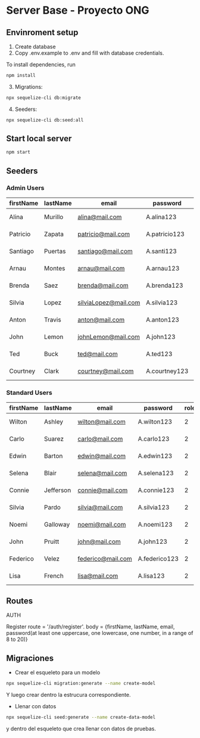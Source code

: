 # Server Base - Proyecto ONG


## Envinroment setup

1) Create database
2) Copy .env.example to .env and fill with database credentials.

To install dependencies, run
``` bash
npm install
```

3) Migrations:
``` bash
npx sequelize-cli db:migrate
```

4) Seeders:
``` bash
npx sequelize-cli db:seed:all
```

## Start local server

``` bash
npm start
```

## Seeders

### Admin Users
 firstName | lastName | email           | password    | roleId | image |
---------- | -------- |--------------   |----------   |--------|-------|
 Alina    | Murillo   | alina@mail.com | A.alina123 |   1    |https://www.designevo.com/res/templates/thumb_small/colorful-hand-and-warm-community.png
 Patricio    | Zapata   | patricio@mail.com | A.patricio123 |   1    |https://www.designevo.com/res/templates/thumb_small/colorful-hand-and-warm-community.png
 Santiago    | Puertas   | santiago@mail.com | A.santi123 |   1    |https://www.designevo.com/res/templates/thumb_small/colorful-hand-and-warm-community.png
 Arnau    | Montes   | arnau@mail.com | A.arnau123 |   1    |https://www.designevo.com/res/templates/thumb_small/colorful-hand-and-warm-community.png
 Brenda    | Saez   | brenda@mail.com | A.brenda123 |   1    |https://www.designevo.com/res/templates/thumb_small/colorful-hand-and-warm-community.png
 Silvia    | Lopez   | silviaLopez@mail.com | A.silvia123 |   1    |https://www.designevo.com/res/templates/thumb_small/colorful-hand-and-warm-community.png
 Anton    | Travis   | anton@mail.com | A.anton123 |   1    |https://www.designevo.com/res/templates/thumb_small/colorful-hand-and-warm-community.png
 John    | Lemon   | johnLemon@mail.com | A.john123 |   1    |https://www.designevo.com/res/templates/thumb_small/colorful-hand-and-warm-community.png
 Ted    | Buck   | ted@mail.com | A.ted123 |   1    |https://www.designevo.com/res/templates/thumb_small/colorful-hand-and-warm-community.png
 Courtney    | Clark   |courtney@mail.com | A.courtney123 |   1    |https://www.designevo.com/res/templates/thumb_small/colorful-hand-and-warm-community.png

### Standard Users
 firstName | lastName | email           | password    | roleId | image |
---------- | -------- |--------------   |----------   |--------|-------|
 Wilton    | Ashley   | wilton@mail.com | A.wilton123 |   2    |https://www.designevo.com/res/templates/thumb_small/colorful-hand-and-warm-community.png
 Carlo    | Suarez   | carlo@mail.com | A.carlo123 |   2    |https://www.designevo.com/res/templates/thumb_small/colorful-hand-and-warm-community.png
  Edwin    | Barton   | edwin@mail.com | A.edwin123 |   2    |https://www.designevo.com/res/templates/thumb_small/colorful-hand-and-warm-community.png
  Selena    | Blair   | selena@mail.com | A.selena123 |   2    |https://www.designevo.com/res/templates/thumb_small/colorful-hand-and-warm-community.png
  Connie    | Jefferson   | connie@mail.com | A.connie123 |   2    |https://www.designevo.com/res/templates/thumb_small/colorful-hand-and-warm-community.png
  Silvia    | Pardo   | silvia@mail.com | A.silvia123 |   2    |https://www.designevo.com/res/templates/thumb_small/colorful-hand-and-warm-community.png
  Noemi    | Galloway   | noemi@mail.com | A.noemi123 |   2    |https://www.designevo.com/res/templates/thumb_small/colorful-hand-and-warm-community.png
  John    | Pruitt   | john@mail.com | A.john123 |   2    |https://www.designevo.com/res/templates/thumb_small/colorful-hand-and-warm-community.png
  Federico    | Velez   | federico@mail.com | A.federico123 |   2    |https://www.designevo.com/res/templates/thumb_small/colorful-hand-and-warm-community.png
  Lisa    | French   | lisa@mail.com | A.lisa123 |   2    |https://www.designevo.com/res/templates/thumb_small/colorful-hand-and-warm-community.png



## Routes 

AUTH

Register 
route = '/auth/register'. 
body = {firstName, lastName, email, password(at least one uppercase, one lowercase, one number, in a range of 8 to 20)}


## Migraciones
- Crear el esqueleto para un modelo
```bash
npx sequelize-cli migration:generate --name create-model
```

Y luego crear dentro la estrucura correspondiente.

- Llenar con datos
```bash
npx sequelize-cli seed:generate --name create-data-model
```
y dentro del esqueleto que crea llenar con datos de pruebas.

